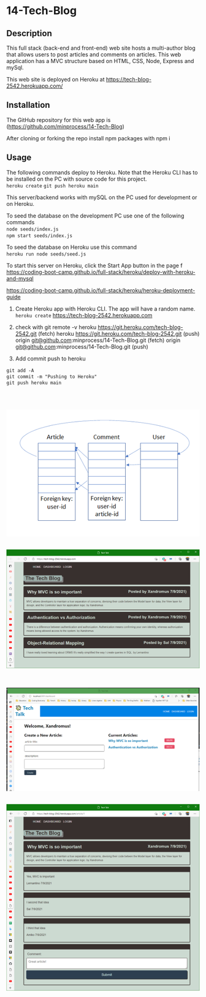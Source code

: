 # 14-Tech-Blog
## Description
This full stack (back-end and front-end) web site hosts a multi-author blog that allows users to post articles and comments on articles. This web application has a MVC structure based on HTML, CSS, Node, Express and mySql.

This web site is deployed on Heroku at
https://tech-blog-2542.herokuapp.com/

## Installation
The GitHub repository for this web app is (https://github.com/minprocess/14-Tech-Blog)

After cloning or forking the repo install npm packages with
npm i



## Usage


The following commands deploy to Heroku. Note that the Heroku CLI has to be installed on the PC with source code for this project.  
`heroku create`
`git push heroku main`

This server/backend works with mySQL on the PC used for development or on Heroku.

To seed the database on the development PC use one of the following commands  
`node seeds/index.js`  
`npm start seeds/index.js`

To seed the database on Heroku use this command  
`heroku run node seeds/seed.js`

To start this server on Heroku, click the Start App button in the page f
https://coding-boot-camp.github.io/full-stack/heroku/deploy-with-heroku-and-mysql

https://coding-boot-camp.github.io/full-stack/heroku/heroku-deployment-guide
1. Create Heroku app with Heroku CLI. The app will have a random name. `heroku create`
https://tech-blog-2542.herokuapp.com


2. check with git remote -v
heroku  https://git.heroku.com/tech-blog-2542.git (fetch)
heroku  https://git.heroku.com/tech-blog-2542.git (push)
origin  git@github.com:minprocess/14-Tech-Blog.git (fetch)
origin  git@github.com:minprocess/14-Tech-Blog.git (push)
3. Add commit push to heroku
````
git add -A
git commit -m "Pushing to Heroku"
git push heroku main
````
<br>
<br>

![Data model showing relationships between articles, users and comments](./assets/data-model.png)
<br>
<br>  

![homepage](./assets/homepage-snapshot.png)  
<br>
<br>

![Dashboard of Xandromus with his posts](./assets/dashboard-of-Xandromus.png)
<br>
<br>

![article 1](./assets/article-1-page-snapshot.png)  

